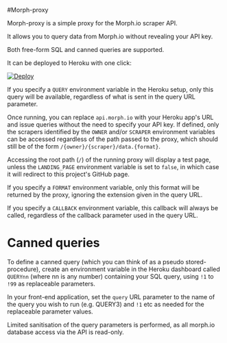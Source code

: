 #Morph-proxy

Morph-proxy is a simple proxy for the Morph.io scraper API.

It allows you to query data from Morph.io without revealing your API key.

Both free-form SQL and canned queries are supported.

It can be deployed to Heroku with one click:

[![Deploy](https://www.herokucdn.com/deploy/button.svg)](https://heroku.com/deploy)

If you specify a `QUERY` environment variable in the Heroku setup, only this query will be available, regardless of what is sent in the query
URL parameter.

Once running, you can replace `api.morph.io` with your Heroku app's URL and issue queries without the need to specify your API key. If
defined, only the scrapers identified by the `OWNER` and/or `SCRAPER` environment variables can be accessed regardless of the path passed
to the proxy, which should still be of the form `/{owner}/{scraper}/data.{format}`.

Accessing the root path (`/`) of the running proxy will display a test page, unless the `LANDING_PAGE` environment variable is set to `false`, in which case it will redirect to this project's GitHub page.

If you specify a `FORMAT` environment variable, only this format will be returned by the proxy, ignoring the extension given in the query URL.

If you specify a `CALLBACK` environment variable, this callback will always be called, regardless of the callback parameter used in the query URL.

# Canned queries

To define a canned query (which you can think of as a pseudo stored-procedure), create an environment variable in the Heroku dashboard called `QUERYnn` (where nn is any number) containing your SQL query, using `!1` to `!99` as replaceable parameters.

In your front-end application, set the `query` URL parameter to the name of the query you wish to run (e.g. QUERY3) and `!1` etc as needed for the replaceable parameter values.

Limited sanitisation of the query parameters is performed, as all morph.io database access via the API is read-only.
